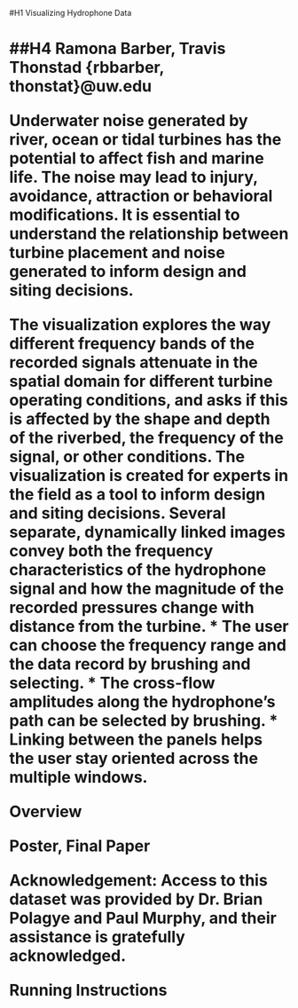 #H1 Visualizing Hydrophone Data <h1>
##H4 Ramona Barber, Travis Thonstad {rbbarber, thonstat}@uw.edu
<p> Underwater noise generated by river, ocean or tidal turbines has the potential to affect fish and marine life. The noise may lead to injury, avoidance, attraction or behavioral modifications. It is essential to understand the relationship between turbine placement and noise generated to inform design and siting decisions. <p>
<p> The visualization explores the way different frequency bands of the recorded signals attenuate in the spatial domain for different turbine operating conditions, and asks if this is affected by the shape and depth of the riverbed, the frequency of the signal, or other conditions. The visualization is created for experts in the field as a tool to inform design and siting decisions. Several separate, dynamically linked images convey both the frequency characteristics of the hydrophone signal and how the magnitude of the recorded pressures change with distance from the turbine.
* The user can choose the frequency range and the data record by brushing and selecting.
* The cross-flow amplitudes along the hydrophone’s path can be selected by brushing.
* Linking between the panels helps the user stay oriented across the multiple windows.
<p>


Overview


Poster, Final Paper

Acknowledgement: Access to this dataset was provided by Dr. Brian Polagye and Paul Murphy, and their assistance is gratefully acknowledged.

Running Instructions

